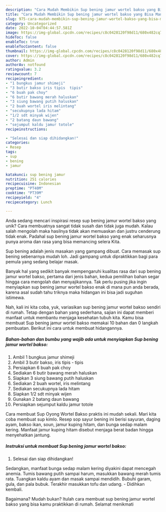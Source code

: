 ```yaml
---
description: "Cara Mudah Membikin Sup bening jamur wortel bakso yang Bisa Manjain Lidah"
title: "Cara Mudah Membikin Sup bening jamur wortel bakso yang Bisa Manjain Lidah"
slug: 975-cara-mudah-membikin-sup-bening-jamur-wortel-bakso-yang-bisa-manjain-lidah
category: Uncategorized
date: 2022-10-04T04:44:57.581Z
image: https://img-global.cpcdn.com/recipes/c8c0428120f98d11/680x482cq70/sup-bening-jamur-wortel-bakso-foto-resep-utama.jpg
hideToc: false
enableToc: true
enableTocContent: false
thumbnail: https://img-global.cpcdn.com/recipes/c8c0428120f98d11/680x482cq70/sup-bening-jamur-wortel-bakso-foto-resep-utama.jpg
cover: https://img-global.cpcdn.com/recipes/c8c0428120f98d11/680x482cq70/sup-bening-jamur-wortel-bakso-foto-resep-utama.jpg
author: Admin
authorAv: notfound
ratingvalue: 3.2
reviewcount: 7
recipeingredient:
- "1 bungkus jamur shimeji"
- "3 butir bakso iris tipis  tipis"
- "6 buah pak choy"
- "6 butir bawang merah haluskan"
- "3 siung bawang putih haluskan"
- "2 buah wortel iris melintang"
- "secukupnya lada hitam"
- "1/2 sdt minyak wijen"
- "2 batang daun bawang"
- "sejumput kaldu jamur totole"
recipeinstructions:

- "Selesai dan siap dihidangkan!"
categories:
- Resep
tags:
- sup
- bening
- jamur

katakunci: sup bening jamur 
nutrition: 251 calories
recipecuisine: Indonesian
preptime: "PT40M"
cooktime: "PT39M"
recipeyield: "4"
recipecategory: Lunch

---
```





Anda sedang mencari inspirasi resep sup bening jamur wortel bakso yang unik? Cara membuatnya sangat tidak susah dan tidak juga mudah. Kalau salah mengolah maka hasilnya tidak akan memuaskan dan justru cenderung tidak enak. Padahal sup bening jamur wortel bakso yang enak seharusnya punya aroma dan rasa yang bisa memancing selera Kita.





Sup bening adalah jenis masakan yang gampang dibuat. Cara memasak sup bening sebenarnya mudah loh. Jadi gampang untuk dipraktikkan bagi para pemula yang sedang belajar masak.

Banyak hal yang sedikit banyak mempengaruhi kualitas rasa dari sup bening jamur wortel bakso, pertama dari jenis bahan, kedua pemilihan bahan segar hingga cara mengolah dan menyajikannya. Tak perlu pusing jika ingin menyiapkan sup bening jamur wortel bakso enak di mana pun anda berada, karena asal sudah tahu triknya maka hidangan ini bisa jadi suguhan istimewa.






Nah, kali ini kita coba, yuk, variasikan sup bening jamur wortel bakso sendiri di rumah. Tetap dengan bahan yang sederhana, sajian ini dapat memberi manfaat untuk membantu menjaga kesehatan tubuh kita. Kamu bisa membuat Sup bening jamur wortel bakso memakai 10 bahan dan 0 langkah pembuatan. Berikut ini cara untuk membuat hidangannya.

<!--inarticleads1-->

##### Bahan-bahan dan bumbu yang wajib ada untuk menyiapkan Sup bening jamur wortel bakso:

1. Ambil 1 bungkus jamur shimeji
1. Ambil 3 butir bakso, iris tipis - tipis
1. Persiapkan 6 buah pak choy
1. Sediakan 6 butir bawang merah haluskan
1. Siapkan 3 siung bawang putih haluskan
1. Sediakan 2 buah wortel, iris melintang
1. Sediakan secukupnya lada hitam
1. Siapkan 1/2 sdt minyak wijen
1. Gunakan 2 batang daun bawang
1. Persiapkan sejumput kaldu jamur totole


Cara membuat Sup Oyong Wortel Bakso praktis ini mudah sekali. Mari kita coba membuat sup kimlo. Resep sop sayur bening ini berisi sayuran, daging ayam, bakso ikan, soun, jamur kuping hitam, dan bunga sedap malam kering. Manfaat jamur kuping hitam disebut menjaga berat badan hingga menyehatkan jantung. 

<!--inarticleads2-->

##### Instruksi untuk membuat Sup bening jamur wortel bakso:


1. Selesai dan siap dihidangkan!

Sedangkan, manfaat bunga sedap malam kering diyakini dapat mencegah anemia. Tumis bawang putih sampai harum, masukkan bawang merah tumis rata. Tuangkan kaldu ayam dan masak sampai mendidih. Bubuhi garam, gula, dan pala bubuk. Terakhir masukkan tofu dan udang. - Didihkan kembali. 

Bagaimana? Mudah bukan? Itulah cara membuat sup bening jamur wortel bakso yang bisa kamu praktikkan di rumah. Selamat menikmati

